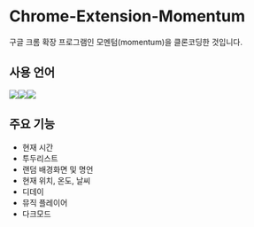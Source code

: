 # Chrome-Extension-Momentum

구글 크롬 확장 프로그램인 모멘텀(momentum)을 클론코딩한 것입니다.

## 사용 언어

<img src="https://img.shields.io/badge/JavaScript-F7DF1E?style=for-the-badge&logo=JavaScript&logoColor=333"/><img src="https://img.shields.io/badge/HTML5-E34F26?style=for-the-badge&logo=HTML5&logoColor=fff"><img src="https://img.shields.io/badge/CSS3-1572B6?style=for-the-badge&logo=CSS3&logoColor=fff">

## 주요 기능

* 현재 시간
* 투두리스트
* 랜덤 배경화면 및 명언
* 현재 위치, 온도, 날씨
* 디데이
* 뮤직 플레이어
* 다크모드
